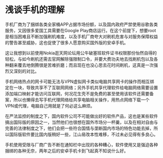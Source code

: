 # 浅谈手机的理解

手机厂商为了捆绑各类全家桶APP占据市场份额，以及国内政府严禁使用谷歌各类服务，又因很多爱国工具需要在Google Play商店运行。在这个前提下，想要root是相当困难且不断加强刷机难度，以及手机厂商夸大对刷机危害与对服务保障权益的警告甚至威胁，这也促使了很多人愿意购买国外版的安卓手机。

这让我想到以前使用Nokia逛天网论坛用公牛破塞班软件证书权限那份怡然自得的轻松，与如今刷机还需去官网解除强限制口令，并要大费功夫地去找刷机包以及各种翻来覆去地倒腾很是苦难折磨；而且现在也没心思去花时间刷机，这真是一次强烈又深刻的对比。

手机网络热点的网卡可能无法与VPN虚拟网卡类似电脑共享网卡的操作而相互绑定在一块，导致共享不了互联网网络；另外手机共享代理软件给电脑网络需要设置添加端口映射才能访问互联网，何况花生壳不是免费的甚至使用该软件还需要备案，所以也懒得去写手机代理网络给共享电脑相关操作，用热点网络下载一个VPN或代理，电脑自己用就是了何必这么麻烦。
 
在严法监控的制度之下，国内软件公司不可能做出好的软件产品，这也是某些软件搞出国际版的原因之一，当然他们也很想在国外市场分一杯羹，以及在相对自由与完善的法律制度之下，他们会把一些符合国情与垄断国内市场的特色功能去掉，所以国际版软件要比国内版稍好一些，江山易改本性难移，不过未必见得有多良心。

手机使用受限与厂商广告不断在通知栏中出现的各种糟心，软件使用又是强迫各种捆绑的各种无奈，两年之后的安卓手机卡到飞起真不知说什么好。

